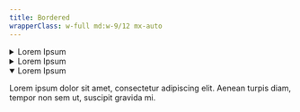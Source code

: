 ```yaml
---
title: Bordered
wrapperClass: w-full md:w-9/12 mx-auto
---
```


<div class="flex flex-col gap-sm">
    <details id="accordion-item-bordered-1" class="vv-accordion vv-accordion--bordered">
        <summary class="vv-accordion__summary" 
                 aria-controls="#accordion-item-bordered-1" 
                 aria-expanded="false">
            Lorem Ipsum
        </summary>
        <div class="vv-accordion__content" aria-hidden="true">
            <p class="font-light text-word-3">Lorem ipsum dolor sit amet,
                consectetur adipiscing elit. Aenean turpis diam, tempor non
                sem ut, suscipit gravida mi.</p>
        </div>
    </details>
    <details id="accordion-item-bordered-2" class="vv-accordion vv-accordion--bordered">
        <summary class="vv-accordion__summary" 
                 aria-controls="#accordion-item-bordered-2" 
                 aria-expanded="false">
            Lorem Ipsum
        </summary>
        <div class="vv-accordion__content" aria-hidden="true">
            <p class="font-light text-word-3">Lorem ipsum dolor sit amet,
                consectetur adipiscing elit. Aenean turpis diam, tempor non
                sem ut, suscipit gravida mi.</p>
        </div>
    </details>
    <details id="accordion-item-bordered-3" class="vv-accordion vv-accordion--bordered" open="">
        <summary class="vv-accordion__summary" 
                 aria-controls="#accordion-item-bordered-3" 
                 aria-expanded="true">
            Lorem Ipsum
        </summary>
        <div class="vv-accordion__content" aria-hidden="false">
            <p class="font-light text-word-3">Lorem ipsum dolor sit amet,
                consectetur adipiscing elit. Aenean turpis diam, tempor non
                sem ut, suscipit gravida mi.</p>
        </div>
    </details>
</div>